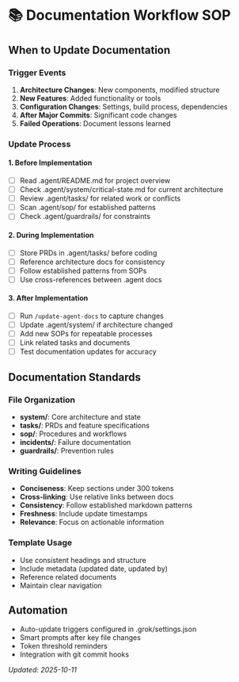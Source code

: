 # 📚 Documentation Workflow SOP

## When to Update Documentation

### Trigger Events
1. **Architecture Changes**: New components, modified structure
2. **New Features**: Added functionality or tools
3. **Configuration Changes**: Settings, build process, dependencies
4. **After Major Commits**: Significant code changes
5. **Failed Operations**: Document lessons learned

### Update Process

#### 1. Before Implementation
- [ ] Read .agent/README.md for project overview
- [ ] Check .agent/system/critical-state.md for current architecture  
- [ ] Review .agent/tasks/ for related work or conflicts
- [ ] Scan .agent/sop/ for established patterns
- [ ] Check .agent/guardrails/ for constraints

#### 2. During Implementation
- [ ] Store PRDs in .agent/tasks/ before coding
- [ ] Reference architecture docs for consistency
- [ ] Follow established patterns from SOPs
- [ ] Use cross-references between .agent docs

#### 3. After Implementation
- [ ] Run `/update-agent-docs` to capture changes
- [ ] Update .agent/system/ if architecture changed
- [ ] Add new SOPs for repeatable processes
- [ ] Link related tasks and documents
- [ ] Test documentation updates for accuracy

## Documentation Standards

### File Organization
- **system/**: Core architecture and state
- **tasks/**: PRDs and feature specifications
- **sop/**: Procedures and workflows
- **incidents/**: Failure documentation
- **guardrails/**: Prevention rules

### Writing Guidelines
- **Conciseness**: Keep sections under 300 tokens
- **Cross-linking**: Use relative links between docs
- **Consistency**: Follow established markdown patterns
- **Freshness**: Include update timestamps
- **Relevance**: Focus on actionable information

### Template Usage
- Use consistent headings and structure
- Include metadata (updated date, updated by)
- Reference related documents
- Maintain clear navigation

## Automation
- Auto-update triggers configured in .grok/settings.json
- Smart prompts after key file changes
- Token threshold reminders
- Integration with git commit hooks

*Updated: 2025-10-11*
